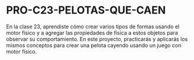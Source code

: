# PRO-C23-PELOTAS-QUE-CAEN
En la clase 23, aprendiste cómo crear varios tipos de formas usando el motor físico y a agregar las propiedades de física a estos objetos para observar su comportamiento. En este proyecto, practicarás y aplicarás los mismos conceptos para crear una pelota cayendo usando un juego con motor físico.
